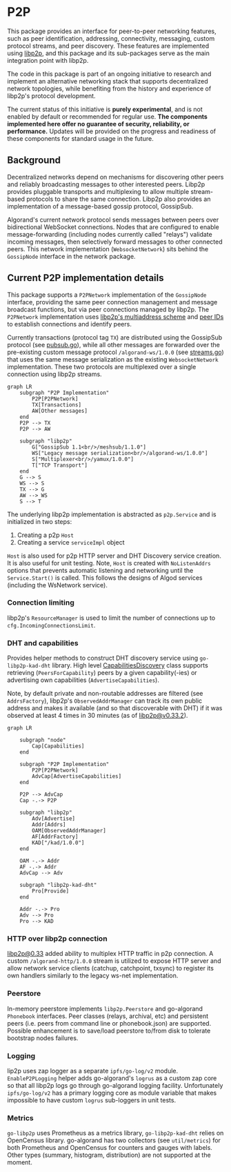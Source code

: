 # P2P

This package provides an interface for peer-to-peer networking features, such
as peer identification, addressing, connectivity, messaging, custom protocol streams,
and peer discovery. These features are implemented using [libp2p](https://libp2p.io),
and this package and its sub-packages serve as the main integration point with libp2p.

The code in this package is part of an ongoing initiative to research and implement
an alternative networking stack that supports decentralized network topologies, while
benefiting from the history and experience of libp2p's protocol development.

The current status of this initiative is **purely experimental**, and is not enabled by default
or recommended for regular use. **The components implemented here offer no
guarantee of security, reliability, or performance.** Updates will be provided on the
progress and readiness of these components for standard usage in the future.

## Background

Decentralized networks depend on mechanisms for discovering other peers and reliably
broadcasting messages to other interested peers. Libp2p provides pluggable transports
and multiplexing to allow multiple stream-based protocols to share the same connection.
Libp2p also provides an implementation of a message-based gossip protocol, GossipSub.

Algorand's current network protocol sends messages between peers over bidirectional
WebSocket connections. Nodes that are configured to enable message-forwarding (including
nodes currently called "relays") validate incoming messages, then selectively forward
messages to other connected peers. This network implementation (`WebsocketNetwork`) sits
behind the `GossipNode` interface in the network package.

## Current P2P implementation details

This package supports a `P2PNetwork` implementation of the `GossipNode` interface,
providing the same peer connection management and message broadcast functions, but
via peer connections managed by libp2p. The `P2PNetwork` implementation uses
[libp2p's multiaddress scheme](https://docs.libp2p.io/concepts/fundamentals/addressing/)
and [peer IDs](https://docs.libp2p.io/concepts/fundamentals/peers/#peer-ids-in-multiaddrs)
to establish connections and identify peers.

Currently transactions (protocol tag `TX`) are distributed using the GossipSub protocol (see [pubsub.go](./pubsub.go)),
while all other messages are forwarded over the pre-existing custom message protocol `/algorand-ws/1.0.0` (see [streams.go](./streams.go))
that uses the same message serialization as the existing  `WebsocketNetwork` implementation.
These two protocols are multiplexed over a single connection using libp2p streams.

```mermaid
graph LR
    subgraph "P2P Implementation"
        P2P[P2PNetwork]
        TX[Transactions]
        AW[Other messages]
    end
    P2P --> TX
    P2P --> AW

    subgraph "libp2p"
        G["GossipSub 1.1<br/>/meshsub/1.1.0"]
        WS["Legacy message serialization<br/>/algorand-ws/1.0.0"]
        S["Multiplexer<br/>/yamux/1.0.0"]
        T["TCP Transport"]
    end
    G --> S
    WS --> S
    TX --> G
    AW --> WS
    S --> T
```

The underlying libp2p implementation is abstracted as `p2p.Service` and is initialized in two steps:
1. Creating a p2p `Host`
2. Creating a service `serviceImpl` object

`Host` is also used for p2p HTTP server and DHT Discovery service creation. It is also useful for unit testing. Note, `Host` is created with `NoListenAddrs` options that prevents automatic listening and networking until the `Service.Start()` is called. This follows the designs of Algod services (including the WsNetwork service).

### Connection limiting

libp2p's `ResourceManager` is used to limit the number of connections up to `cfg.IncomingConnectionsLimit`.

### DHT and capabilities

Provides helper methods to construct DHT discovery service using `go-libp2p-kad-dht` library.
High level [CapabilitiesDiscovery](./capabilities.go) class supports retrieving (`PeersForCapability`)
peers by a given capability(-ies) or advertising own capabilities (`AdvertiseCapabilities`).

Note, by default private and non-routable addresses are filtered (see `AddrsFactory`),
libp2p's `ObservedAddrManager` can track its own public address and makes it available
(and so that discoverable with DHT) if it was observed at least 4 times in 30 minutes (as of libp2p@v0.33.2).

```mermaid
graph LR

    subgraph "node"
        Cap[Capabilities]
    end

    subgraph "P2P Implementation"
        P2P[P2PNetwork]
        AdvCap[AdvertiseCapabilities]
    end

    P2P --> AdvCap
    Cap -.-> P2P

    subgraph "libp2p"
        Adv[Advertise]
        Addr[Addrs]
        OAM[ObservedAddrManager]
        AF[AddrFactory]
        KAD["/kad/1.0.0"]
    end

    OAM -.-> Addr
    AF -.-> Addr
    AdvCap --> Adv

    subgraph "libp2p-kad-dht"
        Pro[Provide]
    end

    Addr -.-> Pro
    Adv --> Pro
    Pro --> KAD
```

### HTTP over libp2p connection

libp2p@0.33 added ability to multiplex HTTP traffic in p2p connection.
A custom `/algorand-http/1.0.0` stream is utilized to expose HTTP server and allow
network service clients (catchup, catchpoint, txsync) to register its own handlers
similarly to the legacy ws-net implementation.

### Peerstore

In-memory peerstore implements `libp2p.Peerstore` and go-algorand `Phonebook` interfaces.
Peer classes (relays, archival, etc) and persistent peers (i.e. peers from command line or phonebook.json)
are supported. Possible enhancement is to save/load peerstore to/from disk to tolerate bootstrap nodes failures.

### Logging

lip2p uses zap logger as a separate `ipfs/go-log/v2` module. `EnableP2PLogging` helper adds
go-algorand's `logrus` as a custom zap core so that all libp2p logs go through go-algorand logging facility.
Unfortunately `ipfs/go-log/v2` has a primary logging core as module variable that makes impossible
to have custom `logrus` sub-loggers in unit tests.

### Metrics

`go-libp2p` uses Prometheus as a metrics library, `go-libp2p-kad-dht` relies on OpenCensus library.
go-algorand has two collectors (see `util/metrics`) for both Prometheus and OpenCensus for
counters and gauges with labels. Other types (summary, histogram, distribution) are not supported at the moment.